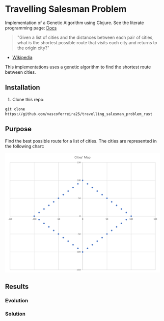 # Travelling Salesman Problem
Implementation of a Genetic Algorithm using Clojure. See the literate programming page: [Docs](https://vascoferreira25.github.io/travelling-salesman-problem/index.html)

> "Given a list of cities and the distances between each pair of cities, what
> is the shortest possible route that visits each city and returns to the
> origin city?"
- [Wikipedia](https://en.wikipedia.org/wiki/Travelling_salesman_problem)

This implementations uses a genetic algorithm to find the shortest route
between cities.

## Installation

1. Clone this repo:
```shell
git clone https://github.com/vascoferreira25/travelling_salesman_problem_rust
```

## Purpose

Find the best possible route for a list of cities.
The cities are represented in the following chart:

![cities_map](./docs/cities_map.png "Map with the cities")

## Results

### Evolution

### Solution
